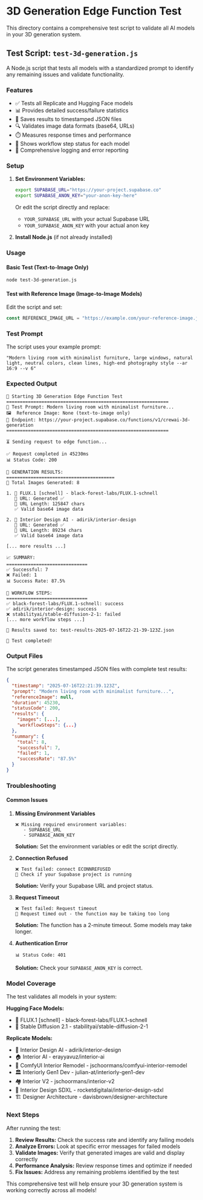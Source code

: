 # 3D Generation Edge Function Test

This directory contains a comprehensive test script to validate all AI models in your 3D generation system.

## Test Script: `test-3d-generation.js`

A Node.js script that tests all models with a standardized prompt to identify any remaining issues and validate functionality.

### Features

- ✅ Tests all Replicate and Hugging Face models
- 📊 Provides detailed success/failure statistics  
- 💾 Saves results to timestamped JSON files
- 🔍 Validates image data formats (base64, URLs)
- ⏱️ Measures response times and performance
- 🔄 Shows workflow step status for each model
- 📝 Comprehensive logging and error reporting

### Setup

1. **Set Environment Variables:**
   ```bash
   export SUPABASE_URL="https://your-project.supabase.co"
   export SUPABASE_ANON_KEY="your-anon-key-here"
   ```

   Or edit the script directly and replace:
   - `YOUR_SUPABASE_URL` with your actual Supabase URL
   - `YOUR_SUPABASE_ANON_KEY` with your actual anon key

2. **Install Node.js** (if not already installed)

### Usage

#### Basic Test (Text-to-Image Only)
```bash
node test-3d-generation.js
```

#### Test with Reference Image (Image-to-Image Models)
Edit the script and set:
```javascript
const REFERENCE_IMAGE_URL = "https://example.com/your-reference-image.jpg";
```

### Test Prompt

The script uses your example prompt:
```
"Modern living room with minimalist furniture, large windows, natural light, neutral colors, clean lines, high-end photography style --ar 16:9 --v 6"
```

### Expected Output

```
🚀 Starting 3D Generation Edge Function Test
============================================================
📝 Test Prompt: Modern living room with minimalist furniture...
🖼️  Reference Image: None (text-to-image only)
🔗 Endpoint: https://your-project.supabase.co/functions/v1/crewai-3d-generation
============================================================

⏳ Sending request to edge function...

✅ Request completed in 45230ms
📊 Status Code: 200

🎯 GENERATION RESULTS:
========================================
📸 Total Images Generated: 8

1. 🤗 FLUX.1 [schnell] - black-forest-labs/FLUX.1-schnell
   🔗 URL: Generated ✅
   📏 URL Length: 125847 chars
   ✅ Valid base64 image data

2. 🏡 Interior Design AI - adirik/interior-design
   🔗 URL: Generated ✅
   📏 URL Length: 89234 chars
   ✅ Valid base64 image data

[... more results ...]

📈 SUMMARY:
==============================
✅ Successful: 7
❌ Failed: 1
📊 Success Rate: 87.5%

🔄 WORKFLOW STEPS:
==============================
✅ black-forest-labs/FLUX.1-schnell: success
✅ adirik/interior-design: success
❌ stabilityai/stable-diffusion-2-1: failed
[... more workflow steps ...]

💾 Results saved to: test-results-2025-07-16T22-21-39-123Z.json

🏁 Test completed!
```

### Output Files

The script generates timestamped JSON files with complete test results:

```json
{
  "timestamp": "2025-07-16T22:21:39.123Z",
  "prompt": "Modern living room with minimalist furniture...",
  "referenceImage": null,
  "duration": 45230,
  "statusCode": 200,
  "results": {
    "images": [...],
    "workflowSteps": {...}
  },
  "summary": {
    "total": 8,
    "successful": 7,
    "failed": 1,
    "successRate": "87.5%"
  }
}
```

### Troubleshooting

#### Common Issues

1. **Missing Environment Variables**
   ```
   ❌ Missing required environment variables:
      - SUPABASE_URL
      - SUPABASE_ANON_KEY
   ```
   **Solution:** Set the environment variables or edit the script directly.

2. **Connection Refused**
   ```
   ❌ Test failed: connect ECONNREFUSED
   🔧 Check if your Supabase project is running
   ```
   **Solution:** Verify your Supabase URL and project status.

3. **Request Timeout**
   ```
   ❌ Test failed: Request timeout
   🔧 Request timed out - the function may be taking too long
   ```
   **Solution:** The function has a 2-minute timeout. Some models may take longer.

4. **Authentication Error**
   ```
   📊 Status Code: 401
   ```
   **Solution:** Check your `SUPABASE_ANON_KEY` is correct.

### Model Coverage

The test validates all models in your system:

**Hugging Face Models:**
- 🤗 FLUX.1 [schnell] - black-forest-labs/FLUX.1-schnell
- 🎨 Stable Diffusion 2.1 - stabilityai/stable-diffusion-2-1

**Replicate Models:**
- 🏡 Interior Design AI - adirik/interior-design
- 🏠 Interior AI - erayyavuz/interior-ai  
- 🎨 ComfyUI Interior Remodel - jschoormans/comfyui-interior-remodel
- 🏛️ Interiorly Gen1 Dev - julian-at/interiorly-gen1-dev
- 🏘️ Interior V2 - jschoormans/interior-v2
- 🚀 Interior Design SDXL - rocketdigitalai/interior-design-sdxl
- 🏗️ Designer Architecture - davisbrown/designer-architecture

### Next Steps

After running the test:

1. **Review Results:** Check the success rate and identify any failing models
2. **Analyze Errors:** Look at specific error messages for failed models
3. **Validate Images:** Verify that generated images are valid and display correctly
4. **Performance Analysis:** Review response times and optimize if needed
5. **Fix Issues:** Address any remaining problems identified by the test

This comprehensive test will help ensure your 3D generation system is working correctly across all models!